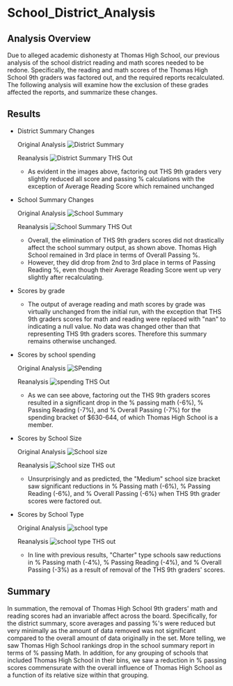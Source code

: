 # School_District_Analysis

## Analysis Overview

Due to alleged academic dishonesty at Thomas High School, our previous analysis of the school district reading and math scores needed to be redone. Specifically, the reading and math scores of the Thomas High School 9th graders was factored out, and the required reports recalculated. The following analysis will examine how the exclusion of these grades affected the reports, and summarize these changes. 

## Results 

* District Summary Changes

  Original Analysis
  ![District Summary](https://user-images.githubusercontent.com/81761879/118407907-e6c15180-b650-11eb-8e02-c5b5f9dce0e8.PNG)
  
  Reanalysis
  ![District Summary THS Out](https://user-images.githubusercontent.com/81761879/118407926-fb9de500-b650-11eb-8de5-331723ec043a.PNG)
 
  *  As evident in the images above, factoring out THS 9th graders very slightly reduced all score and passing % calculations with the exception of Average Reading Score which remained unchanged 

* School Summary Changes

  Original Analysis
  ![School Summary](https://user-images.githubusercontent.com/81761879/118408486-d78fd300-b653-11eb-8a29-75640d2905c1.PNG)
  
  Reanalysis
  ![School Summary THS Out](https://user-images.githubusercontent.com/81761879/118408519-f4c4a180-b653-11eb-9c34-dcde43c139d9.PNG)

  * Overall, the elimination of THS 9th graders scores did not drastically affect the school summary output, as shown above. Thomas High School remained in 3rd place in terms of Overall Passing %. 
  * However, they did drop from 2nd to 3rd place in terms of Passing Reading %, even though their Average Reading Score went up very slightly after recalculating.  

* Scores by grade 

  * The output of average reading and math scores by grade was virtually unchanged from the initial run, with the exception that THS 9th graders scores for math and reading were replaced with "nan" to indicating a null value. No data was changed other than that representing THS 9th graders scores. Therefore this summary remains otherwise unchanged. 

* Scores by school spending

  Original Analysis
  ![SPending](https://user-images.githubusercontent.com/81761879/118410000-4290d800-b65b-11eb-9f1d-b76ad12e69e5.PNG)
  
  Reanalysis 
  ![spending THS Out](https://user-images.githubusercontent.com/81761879/118410007-4ae91300-b65b-11eb-9059-e3640bb8424f.PNG)

  * As we can see above, factoring out the THS 9th graders scores resulted in a significant drop in the % passing math (-6%), % Passing Reading (-7%), and % Overall Passing (-7%) for the spending bracket of $630-644, of which Thomas High School is a member. 

* Scores by School Size 

  Original Analysis
  ![School size](https://user-images.githubusercontent.com/81761879/118410109-d2368680-b65b-11eb-9001-f937b4a40457.PNG)

  Reanalysis 
  ![School size THS out](https://user-images.githubusercontent.com/81761879/118410112-d4004a00-b65b-11eb-879d-10aef445ac3d.PNG)

  * Unsurprisingly  and as predicted, the "Medium" school size bracket saw significant reductions in % Passing math (-6%), % Passing Reading (-6%), and % Overall Passing (-6%) when THS 9th grader scores were factored out. 

* Scores by School Type

  Original Analysis
  ![school type](https://user-images.githubusercontent.com/81761879/118410242-77e9f580-b65c-11eb-956f-cd9e523eee81.PNG)

  Reanalysis 
  ![school type THS out](https://user-images.githubusercontent.com/81761879/118410249-80423080-b65c-11eb-99a1-0f18e38beaa4.PNG)

  * In line with previous results, "Charter" type schools saw reductions in % Passing math (-4%), % Passing Reading (-4%), and % Overall Passing (-3%) as a result of removal of the THS 9th graders' scores. 

## Summary

In summation, the removal of Thomas High School 9th graders' math and reading scores had an invariable affect across the board. Specifically, for the district summary, score averages and passing %'s were reduced but very minimally as the amount of data removed was not significant compared to the overall amount of data originally in the set. More telling, we saw Thomas High School rankings drop in the school summary report in terms of % passing Math. In addition, for any grouping of schools that included Thomas High School in their bins, we saw a reduction in % passing scores commensurate with the overall influence of Thomas High School as a function of its relative size within that grouping. 
  
